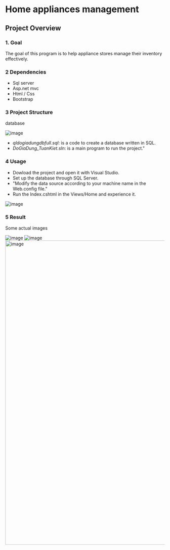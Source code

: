 # Home appliances management

## Project Overview

### 1. Goal

The goal of this program is to help appliance stores manage their inventory effectively.

### 2 Dependencies

* Sql server
* Asp.net mvc
* Html / Css
* Bootstrap

### 3 Project Structure

database

![image](https://github.com/user-attachments/assets/809f7d37-3cb9-4d55-835a-c8f7053a8c83)

* *qldogiadungdbfull.sql*: is a code to create a database written in SQL.
* *DoGiaDung_TuanKiet.sln*: is a main program to run the project."

### 4 Usage

* Dowload the project and open it with Visual Studio.
* Set up the database through SQL Server.
* "Modify the data source according to your machine name in the Web.config file."
* Run the Index.cshtml in the Views/Home and experience it.
  
![image](https://github.com/user-attachments/assets/4fec455f-bfb1-4e57-b956-1e5b3291c974)

### 5 Result
Some actual images

![image](https://github.com/user-attachments/assets/5800b4c4-1cef-4cb9-b9a9-757623706c1e)
![image](https://github.com/user-attachments/assets/c9b2b7bb-1934-4506-b0a0-f008c4a51ca7)
<img width="960" alt="image" src="https://github.com/user-attachments/assets/56189f8a-8fe3-42f8-87e7-f2ee54333f3c">


